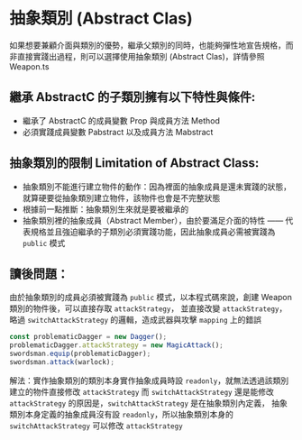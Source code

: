 # 抽象類別 (Abstract Clas)

如果想要兼顧介面與類別的優勢，繼承父類別的同時，也能夠彈性地宣告規格，而非直接實踐出過程，則可以選擇使用抽象類別 (Abstract Clas)，詳情參照 Weapon.ts

## 繼承 AbstractC 的子類別擁有以下特性與條件:

- 繼承了 AbstractC 的成員變數 Prop 與成員方法 Method
- 必須實踐成員變數 Pabstract 以及成員方法 Mabstract

## 抽象類別的限制 Limitation of Abstract Class:

- 抽象類別不能進行建立物件的動作：因為裡面的抽象成員是還未實踐的狀態，就算硬要從抽象類別建立物件，該物件也會是不完整狀態
- 根據前一點推斷：抽象類別生來就是要被繼承的
- 抽象類別裡的抽象成員（Abstract Member），由於要滿足介面的特性 —— 代表規格並且強迫繼承的子類別必須實踐功能，因此抽象成員必需被實踐為 `public` 模式

## 讀後問題：

由於抽象類別的成員必須被實踐為 `public` 模式，以本程式碼來說，創建 Weapon 類別的物件後，可以直接存取 `attackStrategy`，
並直接改變 `attackStrategy`，略過 `switchAttackStrategy` 的邏輯，造成武器與攻擊 `mapping` 上的錯誤

```js
const problematicDagger = new Dagger();
problematicDagger.attackStrategy = new MagicAttack();
swordsman.equip(problematicDagger);
swordsman.attack(warlock);
```

解法：實作抽象類別的類別本身實作抽象成員時設 `readonly`，就無法透過該類別建立的物件直接修改 `attackStrategy`
而 `switchAttackStrategy` 還是能修改 `attackStrategy` 的原因是，`switchAttackStrategy` 是在抽象類別內定義，
抽象類別本身定義的抽象成員沒有設 `readonly`，所以抽象類別本身的 `switchAttackStrategy` 可以修改 `attackStrategy`
